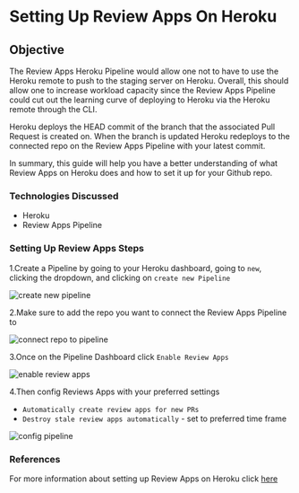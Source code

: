 # Setting Up Review Apps On Heroku

## Objective

The Review Apps Heroku Pipeline would allow one
not to have to use the Heroku remote to
push to the staging server on Heroku. Overall,
this should allow one to
increase workload capacity since the
Review Apps Pipeline could cut out the learning
curve of deploying to Heroku via the Heroku remote through the CLI.

Heroku deploys the HEAD commit of the branch
that the associated Pull Request is created on.
When the branch is updated Heroku redeploys to
the connected repo on the Review Apps Pipeline with your latest commit.

In summary, this guide will help you have
a better understanding of what Review Apps on Heroku
does and how to set it up for your Github repo.

### Technologies Discussed

- Heroku
- Review Apps Pipeline

### Setting Up Review Apps Steps

1.Create a Pipeline by going to your Heroku dashboard, going to `new`, clicking
the dropdown, and clicking on `create new Pipeline`

![create new pipeline](https://tk-assets.lambdaschool.com/fbc62d5d-ea11-4976-bd98-c8294305f2fe_ScreenShot2020-05-07at3.43.16PM.png)

2.Make sure to add the repo you want to connect the Review Apps Pipeline to

![connect repo to pipeline](https://tk-assets.lambdaschool.com/a6312cb5-6b39-42db-be84-724d05881acc_ScreenShot2020-05-07at3.48.55PM.png)

3.Once on the Pipeline Dashboard click `Enable Review Apps`

![enable review apps](https://tk-assets.lambdaschool.com/e148df1f-653b-4f43-a3ac-0317e233997a_ScreenShot2020-05-07at3.53.22PM.png)

4.Then config Reviews Apps with your preferred settings

- `Automatically create review apps for new PRs`
- `Destroy stale review apps automatically` - set to preferred time frame

![config pipeline](https://tk-assets.lambdaschool.com/0f2e4a39-c47d-4a07-baaf-c19d12e68ff5_ScreenShot2020-05-07at3.57.09PM.png)

### References

For more information about setting up Review Apps on Heroku click [here](https://devcenter.heroku.com/articles/github-integration-review-apps#configuration)
